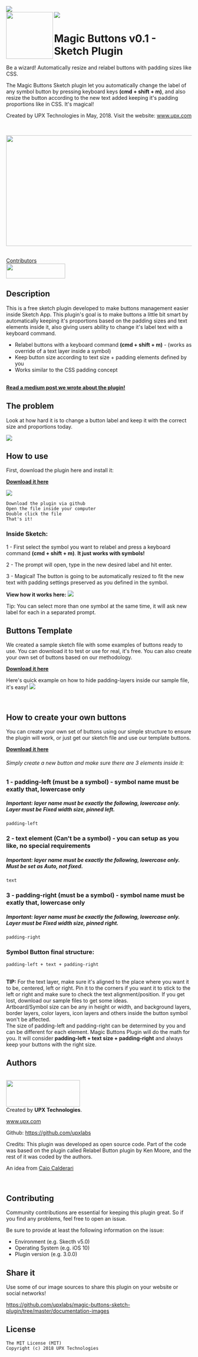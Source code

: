 
<img src="https://github.com/upxlabs/magic-buttons-sketch-plugin/blob/master/cover-and-icons/github-magic-buttons-cover.png" />

<br>

<img src="https://github.com/upxlabs/magic-buttons-sketch-plugin/blob/master/documentation-images/relabel-example.gif" />

<img src="https://github.com/upxlabs/magic-buttons-sketch-plugin/blob/master/cover-and-icons/magic-buttons-icon-big.png" width="127px" height="127px" align="left"/>

# Magic Buttons v0.1 - Sketch Plugin

Be a wizard! Automatically resize and relabel buttons with padding sizes like CSS.

The Magic Buttons Sketch plugin let you automatically change the label of any symbol button by pressing keyboard keys <b>(cmd + shift + m)</b>,
and also resize the button according to the new text added keeping it's padding proportions like in CSS. It's magical!

Created by UPX Technologies in May, 2018. Visit the website: www.upx.com

<br>


<a href="https://github.com/upxlabs/magic-buttons-sketch-plugin/raw/master/magic-buttons-sketch-plugin-v01.zip" ><img src="https://github.com/upxlabs/magic-buttons-sketch-plugin/blob/master/documentation-images/download-button.jpg" width="750" height="300" align="center" /></a>

<br>

<a href="https://github.com/upxlabs/magic-buttons-sketch-plugin/graphs/contributors">
  Contributors
</a>

<br>

 <a href="http://bit.ly/SketchRunnerWebsite">
      <img src="http://bit.ly/RunnerBadgeBlue" height="40" width="160">
 </a>


<br>

## Description

This is a free sketch plugin developed to make buttons management easier inside Sketch App.
This plugin's goal is to make buttons a little bit smart by automatically keeping it's proportions
based on the padding sizes and text elements inside it, also giving users ability to change it's label text with a keyboard command.

* Relabel buttons with a keyboard command <b>(cmd + shift + m)</b> - (works as override of a text layer inside a symbol)
* Keep button size according to text size + padding elements defined by you
* Works similar to the CSS padding concept

<br>
<a href="https://blog.prototypr.io/magic-buttons-sketch-plugin-first-release-bed434900576"><b>Read a medium post we wrote about the plugin!</b></a>

<br>

## The problem

Look at how hard it is to change a button label and keep it with the correct size and proportions today.


<img src="https://github.com/upxlabs/magic-buttons-sketch-plugin/blob/master/documentation-images/example-how-we-do-it-today.gif" />

<br>

## How to use

First, download the plugin here and install it:

<a href="https://github.com/upxlabs/magic-buttons-sketch-plugin/raw/master/magic-buttons-sketch-plugin-v01.zip"><b>Download it here</b></a>

<img src="https://github.com/upxlabs/magic-buttons-sketch-plugin/blob/master/documentation-images/how-to-install.gif" />

```
Download the plugin via github
Open the file inside your computer
Double click the file
That's it!
```

### Inside Sketch:

1 - First select the symbol you want to relabel and press a keyboard command <b>(cmd + shift + m)</b>.
<b>It just works with symbols!</b>


2 - The prompt will open, type in the new desired label and hit enter.

3 - Magical! The button is going to be automatically resized to fit the new text with padding settings preserved as you defined in the symbol.

<b>View how it works here:</b>
<img src="https://github.com/upxlabs/magic-buttons-sketch-plugin/blob/master/documentation-images/resize-button-example.gif" />

Tip:
You can select more than one symbol at the same time, it will ask new label for each in a separated prompt.

## Buttons Template

We created a sample sketch file with some examples of buttons ready to use. You can download it to test or use for real, it's free.
You can also create your own set of buttons based on our methodology.

<a href="https://github.com/upxlabs/magic-buttons-sketch-plugin/raw/master/magic-buttons-sketch-plugin-v01.zip"><b>Download it here</b></a>


Here's quick example on how to hide padding-layers inside our sample file, it's easy!
<img src="https://github.com/upxlabs/magic-buttons-sketch-plugin/blob/master/documentation-images/how-to-hide-padding.gif" />

<br>

## How to create your own buttons

You can create your own set of buttons using our simple structure to ensure the plugin will work, 
or just get our sketch file and use our template buttons.

<a href="https://github.com/upxlabs/magic-buttons-sketch-plugin/raw/master/magic-buttons-sketch-plugin-v01.zip"><b>Download it here</b></a>

###### Simply create a new button and make sure there are 3 elements inside it:
### 1 - padding-left (must be a symbol) - symbol name must be exatly that, lowercase only
##### Important: layer name must be exactly the following, lowercase only. Layer must be Fixed width size, pinned left.
```
padding-left
```
### 2 - text element (Can't be a symbol) - you can setup as you like, no special requirements
##### Important: layer name must be exactly the following, lowercase only. Must be set as Auto, not fixed.
```
text
```
### 3 - padding-right (must be a symbol) - symbol name must be exatly that, lowercase only
##### Important: layer name must be exactly the following, lowercase only. Layer must be Fixed width size, pinned right.
```
padding-right
```

### <b>Symbol Button final structure:</b>
```
padding-left + text + padding-right
```

<br>
<b>TIP:</b> For the text layer, make sure it's aligned to the place where you want it to be, centered, left or right. Pin it to the corners if you want it to stick to the left or right and make sure to check the text alignment/position. If you get lost, download our sample files to get some ideas.

<br>
Artboard/Symbol size can be any in height or width, and background layers, border layers, color layers, icon layers and others inside the button symbol won't be affected.

<br>
The size of padding-left and padding-right can be determined by you and can be different for each element.
Magic Buttons Plugin will do the math for you. It will consider <b>padding-left + text size + padding-right</b> and always keep your buttons with the right size.


<br>

## Authors

<br>

<img src="https://github.com/upxlabs/magic-buttons-sketch-plugin/blob/master/documentation-images/logo-upx.png" width="200" height="72"  />

<br>
Created by <b>UPX Technologies</b>.

www.upx.com

Github:
https://github.com/upxlabs

Credits:
This plugin was developed as open source code.
Part of the code was based on the plugin called Relabel Button plugin by Ken Moore,
and the rest of it was coded by the authors.

An idea from <a href="https://github.com/calderariciao">Caio Calderari</a>

<br>

## Contributing

Community contributions are essential for keeping this plugin great. So if you find any problems, feel free to open an issue.

Be sure to provide at least the following information on the issue:

* Environment (e.g. Skecth v5.0)
* Operating System (e.g. iOS 10)
* Plugin version (e.g. 3.0.0)

## Share it
Use some of our image sources to share this plugin on your website or social networks!

https://github.com/upxlabs/magic-buttons-sketch-plugin/tree/master/documentation-images


## License

```
The MIT License (MIT)
Copyright (c) 2018 UPX Technologies
```
